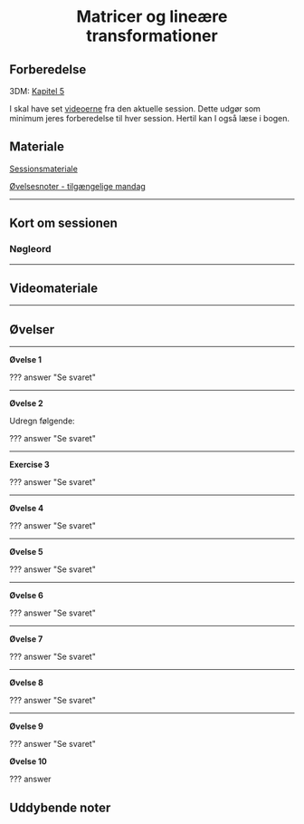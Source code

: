 <h1 align="center">Matricer og lineære transformationer</h1>



## Forberedelse
3DM: [Kapitel 5]()

I skal have set [videoerne](#videomateriale) fra den aktuelle session. Dette udgør som minimum jeres forberedelse til hver session. Hertil kan I også læse i bogen.

## Materiale

[Sessionsmateriale]()

[Øvelsesnoter - tilgængelige mandag]()

---

## Kort om sessionen


### Nøgleord



---

## Videomateriale

---

## Øvelser

---

**Øvelse 1**



??? answer "Se svaret"

    

---

**Øvelse 2**

Udregn følgende:


??? answer "Se svaret"

    

---

**Exercise 3**

??? answer "Se svaret"


---

**Øvelse 4**

??? answer "Se svaret"

---

**Øvelse 5**



??? answer "Se svaret"

 

---

**Øvelse 6**


??? answer "Se svaret"



---

**Øvelse 7**


??? answer "Se svaret"


---

**Øvelse 8**


??? answer "Se svaret"

---

**Øvelse 9**

??? answer "Se svaret"


**Øvelse 10**



??? answer



## Uddybende noter